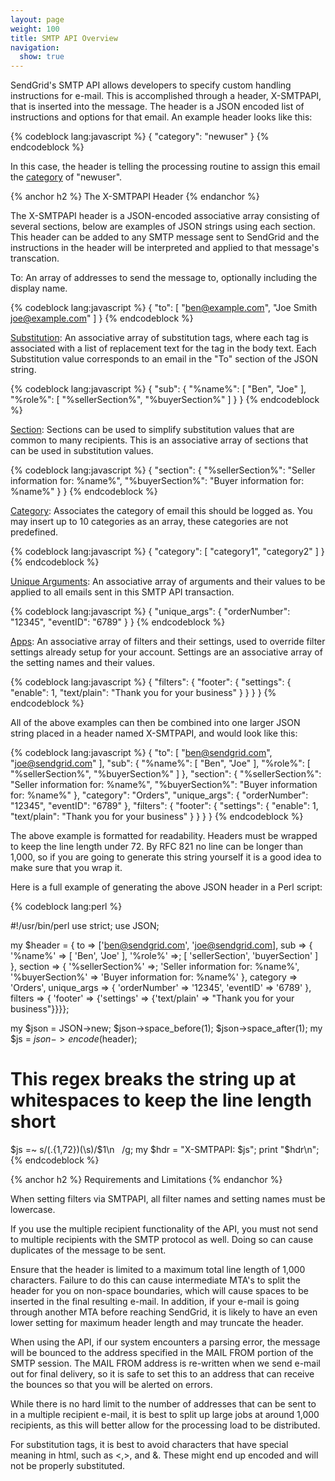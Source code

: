 ```yaml
---
layout: page
weight: 100
title: SMTP API Overview
navigation:
  show: true
---
```


SendGrid's SMTP API allows developers to specify custom handling instructions for e-mail. This is accomplished through a header, X-SMTPAPI, that is inserted into the message. The header is a JSON encoded list of instructions and options for that email. An example header looks like this:




{% codeblock lang:javascript %}
{
  "category": "newuser"
}
{% endcodeblock %}




In this case, the header is telling the processing routine to assign this email the [category]({{root_url}}/Delivery_Metrics/categories.html) of "newuser".


{% anchor h2 %} The X-SMTPAPI Header {% endanchor %}


The X-SMTPAPI header is a JSON-encoded associative array consisting of several sections, below are examples of JSON strings using each section. This header can be added to any SMTP message sent to SendGrid and the instructions in the header will be interpreted and applied to that message's transcation.

To: An array of addresses to send the message to, optionally including the display name.




{% codeblock lang:javascript %}
{
  "to": [
    "<ben@example.com>",
    "Joe Smith <joe@example.com>"
  ]
}
{% endcodeblock %}




[Substitution]({{root_url}}/API_Reference/SMTP_API/substitution_tags.html): An associative array of substitution tags, where each tag is associated with a list of replacement text for the tag in the body text. Each Substitution value corresponds to an email in the "To" section of the JSON string.




{% codeblock lang:javascript %}
{
  "sub": {
    "%name%": [
      "Ben",
      "Joe"
    ],
    "%role%": [
      "%sellerSection%",
      "%buyerSection%"
    ]
  }
}
{% endcodeblock %}




[Section]({{root_url}}/API_Reference/SMTP_API/section_tags.html): Sections can be used to simplify substitution values that are common to many recipients. This is an associative array of sections that can be used in substitution values.




{% codeblock lang:javascript %}
{
  "section": {
    "%sellerSection%": "Seller information for: %name%",
    "%buyerSection%": "Buyer information for: %name%"
  }
}
{% endcodeblock %}




[Category]({{root_url}}/Delivery_Metrics/categories.html): Associates the category of email this should be logged as. You may insert up to 10 categories as an array, these categories are not predefined.




{% codeblock lang:javascript %}
{
  "category": [
    "category1",
    "category2"
  ]
}
{% endcodeblock %}




[Unique Arguments]({{root_url}}/API_Reference/SMTP_API/unique_arguments.html): An associative array of arguments and their values to be applied to all emails sent in this SMTP API transaction.




{% codeblock lang:javascript %}
{
  "unique_args": {
    "orderNumber": "12345",
    "eventID": "6789"
  }
}
{% endcodeblock %}




[Apps]({{root_url}}/API_Reference/SMTP_API/apps.html): An associative array of filters and their settings, used to override filter settings already setup for your account. Settings are an associative array of the setting names and their values.




{% codeblock lang:javascript %}
{
  "filters": {
    "footer": {
      "settings": {
        "enable": 1,
        "text/plain": "Thank you for your business"
      }
    }
  }
}
{% endcodeblock %}


 All of the above examples can then be combined into one larger JSON string placed in a header named X-SMTPAPI, and would look like this: 


{% codeblock lang:javascript %}
{
  "to": [
    "ben@sendgrid.com",
    "joe@sendgrid.com"
  ],
  "sub": {
    "%name%": [
      "Ben",
      "Joe"
    ],
    "%role%": [
      "%sellerSection%",
      "%buyerSection%"
    ]
  },
  "section": {
    "%sellerSection%": "Seller information for: %name%",
    "%buyerSection%": "Buyer information for: %name%"
  },
  "category": "Orders",
  "unique_args": {
    "orderNumber": "12345",
    "eventID": "6789"
  },
  "filters": {
    "footer": {
      "settings": {
        "enable": 1,
        "text/plain": "Thank you for your business"
      }
    }
  }
}
{% endcodeblock %}




The above example is formatted for readability. Headers must be wrapped to keep the line length under 72. By RFC 821 no line can be longer than 1,000, so if you are going to generate this string yourself it is a good idea to make sure that you wrap it.

Here is a full example of generating the above JSON header in a Perl script:



{% codeblock lang:perl %}

#!/usr/bin/perl
use strict;
use JSON;

my $header = { to => ['ben@sendgrid.com', 'joe@sendgrid.com],
sub => { '%name%' => [ 'Ben', 'Joe' ], '%role%' =>; [ 'sellerSection', 'buyerSection' ] },
section => { '%sellerSection%' =>; 'Seller information for: %name%', '%buyerSection%' => 'Buyer information for: %name%' },
category => 'Orders',
unique_args => { 'orderNumber' => '12345', 'eventID' => '6789' },
filters => { 'footer' => {'settings' => {'text/plain' => "Thank you for your business"}}}};

my $json = JSON->new;
$json->space_before(1);
$json->space_after(1);
my $js = $json->encode($header);
# This regex breaks the string up at whitespaces to keep the line length short
$js =~ s/(.{1,72})(\s)/$1\n   /g;
my $hdr = "X-SMTPAPI: $js";
print "$hdr\n";
{% endcodeblock %}

 
{% anchor h2 %} Requirements and Limitations {% endanchor %}


When setting filters via SMTPAPI, all filter names and setting names must be lowercase.

If you use the multiple recipient functionality of the API, you must not send to multiple recipients with the SMTP protocol as well. Doing so can cause duplicates of the message to be sent.

Ensure that the header is limited to a maximum total line length of 1,000 characters. Failure to do this can cause intermediate MTA's to split the header for you on non-space boundaries, which will cause spaces to be inserted in the final resulting e-mail. In addition, if your e-mail is going through another MTA before reaching SendGrid, it is likely to have an even lower setting for maximum header length and may truncate the header.

When using the API, if our system encounters a parsing error, the message will be bounced to the address specified in the MAIL FROM portion of the SMTP session. The MAIL FROM address is re-written when we send e-mail out for final delivery, so it is safe to set this to an address that can receive the bounces so that you will be alerted on errors.

While there is no hard limit to the number of addresses that can be sent to in a multiple recipient e-mail, it is best to split up large jobs at around 1,000 recipients, as this will better allow for the processing load to be distributed.

For substitution tags, it is best to avoid characters that have special meaning in html, such as \<,\>, and &. These might end up encoded and will not be properly substituted.
